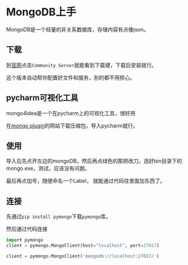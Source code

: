 # MongoDB上手
MongoDB是一个轻量的非关系数据库，存储内容有点像json。
## 下载
到[官网](https://www.mongodb.com/download-center#atlas)点击`Community Server`就能看到下载键，下载后安装就行。

这个版本自动帮你配置好文件和服务，别的都不用担心。
## pycharm可视化工具
mongo4idea是一个在pycharm上的可视化工具，很好用

在[mongo plugin](https://plugins.jetbrains.com/plugin/7141-mongo-plugin)的网站下载压缩包，导入pycharm就行。
## 使用
导入后先点开左边的mongoDB，然后再点绿色的那把改刀。选好bin目录下的mongo.exe，测试，应该没有问题。

最后再点加号，随便命名一个Label， 就能通过代码往里面加东西了。
## 连接
先通过`pip install pymongo`下载`pymongo`库。

然后通过代码连接
```python
import pymongo
client = pymongo.MongoClient(host="localhost", port=27017)

client = pymongo.MongoClient('mongodb://localhost:27017/')
```
